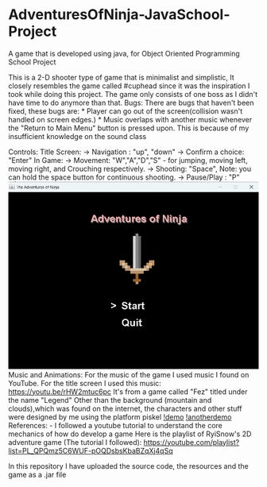 # AdventuresOfNinja-JavaSchool-Project
A game that is developed using java, for Object Oriented Programming School Project

This is a 2-D shooter type of game that is minimalist and simplistic, It closely resembles the game called #cuphead since it was the inspiration I took while doing this project.
The game only consists of one boss as I didn't have time to do anymore than that.
Bugs: There are bugs that haven't been fixed, these bugs are:
     * Player can go out of the screen(collision wasn't handled on screen edges.)
     * Music overlaps with another music whenever the "Return to Main Menu" button is pressed upon. This is because of my insufficient knowledge on the sound class

Controls: Title Screen:
                    -> Navigation : "up", "down"
                    -> Confirm a choice: "Enter"
          In Game:
                  -> Movement: "W","A","D","S" - for jumping, moving left, moving right, and Crouching respectively. 
                  -> Shooting: "Space", Note: you can hold the space button for continuous shooting.
                  -> Pause/Play : "P"
![title screen](screenshots/titleScreen.png)  
  Music and Animations:
    For the music of the game I used music I found on YouTube.
    For the title screen I used this music: https://youtu.be/rHW2mtuc6pc It's from a game called "Fez" titled under the name "Legend"
    Other than the background (mountain and clouds),which was found on the internet, the characters and other stuff were designed by me using the platform piskel 
  [!demo](screenshots/demo1.png)
  [!anotherdemo](screenshots/demo2.png)
    References:
      - I followed a youtube tutorial to understand the core mechanics of how do develop a game
        Here is the playlist of RyiSnow's 2D adventure game (The tutorial I followed): https://youtube.com/playlist?list=PL_QPQmz5C6WUF-pOQDsbsKbaBZqXj4qSq
        
    
In this repository I have uploaded the source code, the resources and the game as a .jar file
